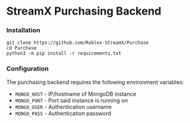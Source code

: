 # StreamX Purchasing Backend

### Installation

```
git clone https://github.com/Roblox-StreamX/Purchase
cd Purchase
python3 -m pip install -r requirements.txt
```

### Configuration

The purchasing backend requires the following environment variables:
- `MONGO_HOST` - IP/hostname of MongoDB instance
- `MONGO_PORT` - Port said instance is running on
- `MONGO_USER` - Authentication username
- `MONGO_PASS` - Authentication password
